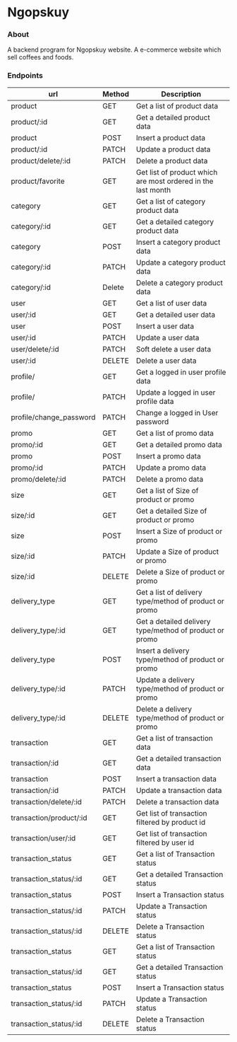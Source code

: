 # Ngopskuy

### About
A backend program for Ngopskuy website.
A e-commerce website which sell coffees and foods.

### Endpoints
| **url** | **Method** | **Description** |
| ------------- | ------------- | ------------- |
| product | GET | Get a list of product data |
| product/:id | GET | Get a detailed product data |
| product | POST | Insert a product data |
| product/:id | PATCH | Update a product data |
| product/delete/:id | PATCH | Delete a product data |
| product/favorite | GET | Get list of product which are most ordered in the last month |
| category | GET | Get a list of category product data |
| category/:id | GET | Get a detailed category product data |
| category | POST | Insert a category product data |
| category/:id | PATCH | Update a category product data |
| category/:id | Delete | Delete a category product data |
| user | GET | Get a list of user data |
| user/:id | GET | Get a detailed user data |
| user | POST | Insert a user data |
| user/:id | PATCH | Update a user data |
| user/delete/:id | PATCH | Soft delete a user data |
| user/:id | DELETE | Delete a user data |
| profile/ | GET | Get a logged in user profile data |
| profile/ | PATCH | Update a logged in user profile data |
| profile/change_password | PATCH | Change a logged in User password |
| promo | GET | Get a list of promo data |
| promo/:id | GET | Get a detailed promo data |
| promo | POST | Insert a promo data |
| promo/:id | PATCH | Update a promo data |
| promo/delete/:id | PATCH | Delete a promo data |
| size | GET | Get a list of Size of product or promo |
| size/:id | GET | Get a detailed Size of product or promo |
| size | POST | Insert a Size of product or promo |
| size/:id | PATCH | Update a Size of product or promo |
| size/:id | DELETE | Delete a Size of product or promo |
| delivery_type | GET | Get a list of delivery type/method of product or promo |
| delivery_type/:id | GET | Get a detailed delivery type/method of product or promo |
| delivery_type | POST | Insert a delivery type/method of product or promo |
| delivery_type/:id | PATCH | Update a delivery type/method of product or promo |
| delivery_type/:id | DELETE | Delete a delivery type/method of product or promo |
| transaction | GET | Get a list of transaction data |
| transaction/:id | GET | Get a detailed transaction data |
| transaction | POST | Insert a transaction data |
| transaction/:id | PATCH | Update a transaction data |
| transaction/delete/:id | PATCH | Delete a transaction data |
| transaction/product/:id | GET | Get list of transaction filtered by product id |
| transaction/user/:id | GET | Get list of transaction filtered by user id |
| transaction_status | GET | Get a list of Transaction status |
| transaction_status/:id | GET | Get a detailed Transaction status |
| transaction_status | POST | Insert a Transaction status |
| transaction_status/:id | PATCH | Update a Transaction status |
| transaction_status/:id | DELETE | Delete a Transaction status |
| transaction_status | GET | Get a list of Transaction status |
| transaction_status/:id | GET | Get a detailed Transaction status |
| transaction_status | POST | Insert a Transaction status |
| transaction_status/:id | PATCH | Update a Transaction status |
| transaction_status/:id | DELETE | Delete a Transaction status |
